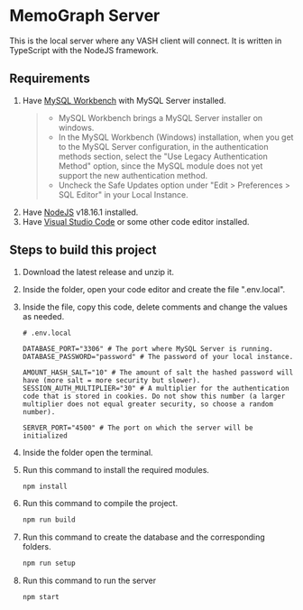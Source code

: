 # MemoGraph Server

This is the local server where any VASH client will connect. It is written in TypeScript with the NodeJS framework.

## Requirements

1. Have [MySQL Workbench](https://www.mysql.com/products/workbench/) with MySQL Server installed.
   > - MySQL Workbench brings a MySQL Server installer on windows.
   > - In the MySQL Workbench (Windows) installation, when you get to the MySQL Server configuration, in the authentication methods section, select the "Use Legacy Authentication Method" option, since the MySQL module does not yet support the new authentication method.
   > - Uncheck the Safe Updates option under "Edit > Preferences > SQL Editor" in your Local Instance.
2. Have [NodeJS](https://nodejs.org/download/release/v18.16.1/) v18.16.1 installed.
3. Have [Visual Studio Code](https://code.visualstudio.com/) or some other code editor installed.

## Steps to build this project

1.  Download the latest release and unzip it.
2.  Inside the folder, open your code editor and create the file ".env.local".
3.  Inside the file, copy this code, delete comments and change the values as needed.

    ```dotenv
    # .env.local

    DATABASE_PORT="3306" # The port where MySQL Server is running.
    DATABASE_PASSWORD="password" # The password of your local instance.

    AMOUNT_HASH_SALT="10" # The amount of salt the hashed password will have (more salt = more security but slower).
    SESSION_AUTH_MULTIPLIER="30" # A multiplier for the authentication code that is stored in cookies. Do not show this number (a larger multiplier does not equal greater security, so choose a random number).

    SERVER_PORT="4500" # The port on which the server will be initialized
    ```

4.  Inside the folder open the terminal.
5.  Run this command to install the required modules.
    ```bash
    npm install
    ```
6.  Run this command to compile the project.
    ```bash
    npm run build
    ```
7.  Run this command to create the database and the corresponding folders.
    ```bash
    npm run setup
    ```
8.  Run this command to run the server
    ```bash
    npm start
    ```
